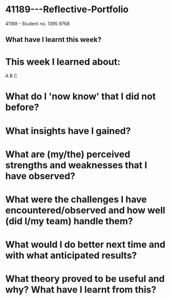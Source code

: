 # 41189---Reflective-Portfolio
41189 - Student no. 1395 9768

## What have I learnt this week?


# This week I learned about:

A
B
C

# What do I 'now know' that I did not before?

# What insights have I gained?

# What are (my/the) perceived strengths and weaknesses that I have observed?

# What were the challenges I have encountered/observed and how well (did I/my team) handle them?


# What would I do better next time and with what anticipated results?

# What theory proved to be useful and why? What have I learnt from this?
